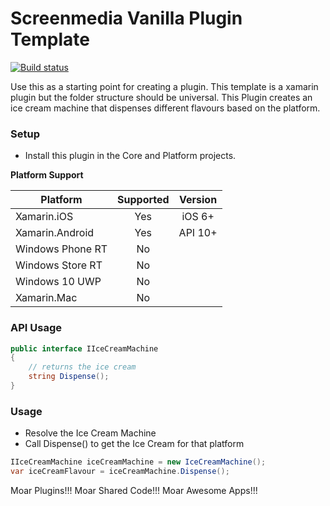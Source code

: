 # Screenmedia Vanilla Plugin Template
[![Build status](https://ci.appveyor.com/api/projects/status/wcve05tifgki2dji?svg=true)](https://ci.appveyor.com/project/b099l3/plugin-vanilla)

Use this as a starting point for creating a plugin. This template is a xamarin plugin but the folder structure should be universal. This Plugin creates an ice cream machine that dispenses different flavours based on the platform.

### Setup
* Install this plugin in the Core and Platform projects.

**Platform Support**

|Platform|Supported|Version|
| ------------------- | :-----------: | :------------------: |
|Xamarin.iOS|Yes|iOS 6+|
|Xamarin.Android|Yes|API 10+|
|Windows Phone RT|No||
|Windows Store RT|No||
|Windows 10 UWP|No||
|Xamarin.Mac|No||


### API Usage
```csharp
public interface IIceCreamMachine
{
	// returns the ice cream
	string Dispense();
}
```

### Usage
* Resolve the Ice Cream Machine
* Call Dispense() to get the Ice Cream for that platform
```csharp
IIceCreamMachine iceCreamMachine = new IceCreamMachine();
var iceCreamFlavour = iceCreamMachine.Dispense();
```


Moar Plugins!!!
Moar Shared Code!!!
Moar Awesome Apps!!!
